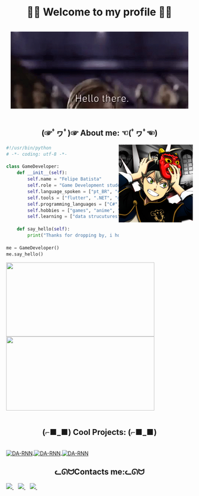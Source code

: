 <!--Intro-->
<h1 align = "center">🐱‍👤 Welcome to my profile 🐱‍👤</h1>
<br/>
<div align = "center">
	<img src = "assets/hello.gif">
</div>
<br/>
<!--About-->
<h2 align = "center">(☞ﾟヮﾟ)☞ About me: ☜(ﾟヮﾟ☜)</h2>
<img src = "assets/profile_picture.png" align="right" height="210" width ="200">
<div align= "left">

```python
#!/usr/bin/python
# -*- coding: utf-8 -*-		

class GameDeveloper:
	def __init__(self):
		self.name = "Felipe Batista"
		self.role = "Game Development student"
		self.language_spoken = ["pt_BR", "en_US"]
		self.tools = ["flutter", ".NET", "godot", "unity"]
		self.programming_languages = ["C#", "java", "python", "dart"]
		self.hobbies = ["games", "anime", "manga", "tech stuff", "drawing", "music"]
		self.learning = ["data strucutures"]

	def say_hello(self):
		print("Thanks for dropping by, i hope you like some of my projects.")

me = GameDeveloper()
me.say_hello()
```
</pre>

</div>
<!--Stats-->
<! This is not working 
<a href="https://github.com/OrangePixelEye?tab=repositories">
	<!--&layout=compact doesnt work-->
	<img align="center" src="https://github-readme-stats.vercel.app/api/top-langs/?username=OrangePixelEye" width="400" height="200"/>
</a>
<a href="https://github.com/OrangePixelEye?tab=repositories">
	<img align="center" src="https://github-readme-stats.vercel.app/api?username=OrangePixelEye&,issues&show_icons=true" width="400" height="200"/>
</a>
<br><br>

<div align = "left">
<!--Some projects-->
<h2 align = "center">(⌐■_■) Cool Projects: (⌐■_■)</h2>
<br/>
<a href="https://github.com/OrangePixelEye/FatecAmericanaCollection">
	<img align="center" src="https://github-readme-stats.vercel.app/api/pin/?username=OrangePixelEye&repo=FatecAmericanaCollection&show_icons=true&line_height=27&title_color=6aa6f8&text_color=8a919a&icon_color=6aa6f8&bg_color=22272e" alt="DA-RNN" />
</a>
<a href="https://github.com/OrangePixelEye/flutter-apps">
	<img align="center" src="https://github-readme-stats.vercel.app/api/pin/?username=OrangePixelEye&repo=flutter-apps&show_icons=true&line_height=27&title_color=6aa6f8&text_color=8a919a&icon_color=6aa6f8&bg_color=22272e" alt="DA-RNN" />
</a>
<a href="https://github.com/OrangePixelEye/kitchen-invaders">
	<img align="center" src="https://github-readme-stats.vercel.app/api/pin/?username=OrangePixelEye&repo=kitchen-invaders&show_icons=true&line_height=27&title_color=6aa6f8&text_color=8a919a&icon_color=6aa6f8&bg_color=22272e" alt="DA-RNN" />
</a>
<br/>
</div>
<!--Contacts-->
<div align="center">
<h2 align = "center">ᓚᘏᗢContacts me:ᓚᘏᗢ</h2>
</div>

<a href="mailto:felipe.batistaa52@gmail.com">
    <img src="https://img.shields.io/badge/Gmail-D14836?style=for-the-badge&logo=gmail&logoColor=white" />
</a>&nbsp;&nbsp;
<a href="https://www.linkedin.com/in/felipe-alves-batista-225464177/">
<img src="https://img.shields.io/badge/-LinkedIn-blue?style=flat-square&logo=Linkedin&logoColor=white" />        
</a>&nbsp;&nbsp;
<a href="https://www.reddit.com/user/OrangePixelEye">
    <img src="https://img.shields.io/badge/Reddit-FF4500?style=for-the-badge&logo=reddit&logoColor=white" />
</a>&nbsp;&nbsp;
